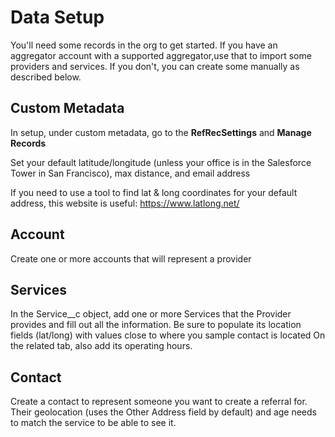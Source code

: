 # Data Setup

You'll need some records in the org to get started. If you have an aggregator account with a supported aggregator,use that to import some providers and services. If you don't, you can create some manually as described below.

## Custom Metadata

In setup, under custom metadata, go to the **RefRecSettings** and **Manage Records**

Set your default latitude/longitude (unless your office is in the Salesforce Tower in San Francisco), max distance, and email address

If you need to use a tool to find lat & long coordinates for your default address, this website is useful: https://www.latlong.net/

## Account

Create one or more accounts that will represent a provider

## Services

In the Service\_\_c object, add one or more Services that the Provider provides and fill out all the information.
Be sure to populate its location fields (lat/long) with values close to where you sample contact is located
On the related tab, also add its operating hours.

## Contact

Create a contact to represent someone you want to create a referral for. Their geolocation (uses the Other Address field by default) and age needs to match the service to be able to see it.

